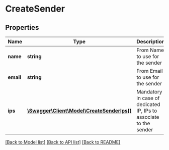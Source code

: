 # CreateSender

## Properties
Name | Type | Description | Notes
------------ | ------------- | ------------- | -------------
**name** | **string** | From Name to use for the sender | 
**email** | **string** | From Email to use for the sender | 
**ips** | [**\Swagger\Client\Model\CreateSenderIps[]**](CreateSenderIps.md) | Mandatory in case of dedicated IP, IPs to associate to the sender | [optional] 

[[Back to Model list]](../README.md#documentation-for-models) [[Back to API list]](../README.md#documentation-for-api-endpoints) [[Back to README]](../README.md)


